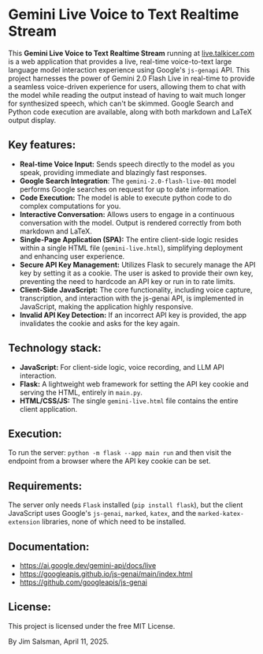 # Gemini Live Voice to Text Realtime Stream

This **Gemini Live Voice to Text Realtime Stream** running at [live.talkicer.com](https://live.talknicer.com) is a web application that provides a live, real-time voice-to-text large language model interaction experience using Google's `js-genapi` API. This project harnesses the power of Gemini 2.0 Flash Live in real-time to provide a seamless voice-driven experience for users, allowing them to chat with the model while reading the output instead of having to wait much longer for synthesized speech, which can't be skimmed. Google Search and Python code execution are available, along with both markdown and LaTeX output display.

## Key features:
*   **Real-time Voice Input:** Sends speech directly to the model as you speak, providing immediate and blazingly fast responses.
*   **Google Search Integration**: The `gemini-2.0-flash-live-001` model performs Google searches on request for up to date information.
*   **Code Execution:** The model is able to execute python code to do complex computations for you.
*   **Interactive Conversation:** Allows users to engage in a continuous conversation with the model. Output is rendered correctly from both markdown and LaTeX.
*   **Single-Page Application (SPA):** The entire client-side logic resides within a single HTML file (`gemini-live.html`), simplifying deployment and enhancing user experience.
*   **Secure API Key Management:** Utilizes Flask to securely manage the API key by setting it as a cookie. The user is asked to provide their own key, preventing the need to hardcode an API key or run in to rate limits.
*   **Client-Side JavaScript:** The core functionality, including voice capture, transcription, and interaction with the js-genai API, is implemented in JavaScript, making the application highly responsive.
*   **Invalid API Key Detection:** If an incorrect API key is provided, the app invalidates the cookie and asks for the key again.

## Technology stack:
*   **JavaScript:** For client-side logic, voice recording, and LLM API interaction.
*   **Flask:** A lightweight web framework for setting the API key cookie and serving the HTML, entirely in `main.py`.
*   **HTML/CSS/JS:** The single `gemini-live.html` file contains the entire client application.

## Execution:
To run the server: `python -m flask --app main run` and then visit the endpoint from a browser where the API key cookie can be set.

## Requirements:
The server only needs `Flask` installed (`pip install flask`), but the client JavaScript uses Google's `js-genai`, `marked`, `katex`, and the `marked-katex-extension` libraries, none of which need to be installed.

## Documentation:
* https://ai.google.dev/gemini-api/docs/live
* https://googleapis.github.io/js-genai/main/index.html
* https://github.com/googleapis/js-genai

## License:
This project is licensed under the free MIT License.

By Jim Salsman, April 11, 2025.

